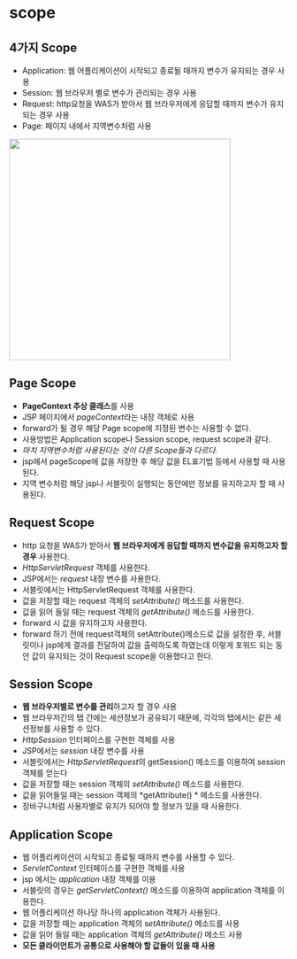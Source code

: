 scope
=====

4가지 Scope
----
* Application: 웹 어플리케이션이 시작되고 종료될 때까지 변수가 유지되는 경우 사용
* Session: 웹 브라우저 별로 변수가 관리되는 경우 사용
* Request: http요청을 WAS가 받아서 웹 브라우저에게 응답할 때까지 변수가 유지되는 경우 사용
* Page: 페이지 내에서 지역변수처럼 사용

<img width=400 height=400 src="https://cphinf.pstatic.net/mooc/20180129_297/1517205425406SvaC6_JPEG/2_5_1_scope_.jpg">

Page Scope
------
* **PageContext 추상 클래스**를 사용
* JSP 페이지에서 *pageContext*라는 내장 객체로 사용
* forward가 될 경우 해당 Page scope에 지정된 변수는 사용할 수 없다.
* 사용방법은 Application scope나 Session scope, request scope과 같다.
* *마치 지역변수처럼 사용된다는 것이 다른 Scope들과 다르다.*
* jsp에서 pageScope에 값을 저장한 후 해당 값을 EL표기법 등에서 사용할 때 사용된다.
* 지역 변수처럼 해당 jsp나 서블릿이 실행되는 동안에만 정보를 유지하고자 할 때 사용된다.


Request Scope
-----
* http 요청을 WAS가 받아서 **웹 브라우저에게 응답할 때까지 변수값을 유지하고자 할 경우** 사용한다.
* *HttpServletRequest* 객체를 사용한다.
* JSP에서는 *request* 내장 변수를 사용한다.
* 서블릿에서는 HttpServletRequest 객체를 사용한다.
* 값을 저장할 때는 request 객체의 *setAttribute()* 메소드를 사용한다.
* 값을 읽어 들일 때는 request 객체의 *getAttribute()* 메소드를 사용한다.
* forward 시 값을 유지하고자 사용한다.
* forward 하기 전에 request객체의 setAttribute()메소드로 값을 설정한 후, 서블릿이나 jsp에게 결과를 전달하여 값을 출력하도록 하였는데 이렇게 포워드 되는 동안 값이 유지되는 것이 Request scope을 이용했다고 한다.


Session Scope
------
* **웹 브라우저별로 변수를 관리**하고자 할 경우 사용
* 웹 브라우저간의 탭 간에는 세션정보가 공유되기 때문에, 각각의 탭에서는 같은 세션정보를 사용할 수 있다.
* *HttpSession* 인터페이스를 구현한 객체를 사용
* JSP에서는 *session* 내장 변수를 사용
* 서블릿에서는 *HttpServletRequest*의 getSession() 메소드를 이용하여 session 객체를 얻는다
* 값을 저장할 때는 session 객체의 *setAttribute()* 메소드를 사용한다.
* 값을 읽어들일 때는 session 객체의 *getAttribute() * 메소드를 사용한다.
* 장바구니처럼 사용자별로 유지가 되어야 할 정보가 있을 때 사용한다.


Application Scope
----
* 웹 어플리케이션이 시작되고 종료될 때까지 변수를 사용할 수 있다.
* *ServletContext* 인터페이스를 구현한 객체를 사용
* jsp 에서는 *application* 내장 객체를 이용
* 서블릿의 경우는 *getServletContext()* 메소드를 이용하여 application 객체를 이용한다.
* 웹 어플리케이션 하나당 하나의 application 객체가 사용된다.
* 값을 저장할 때는 application 객체의 s*etAttribute()* 메소드를 사용
* 값을 읽어 들일 때는 application 객체의 *getAttribute()* 메소드 사용
* **모든 클라이언트가 공통으로 사용해야 할 값들이 있을 때 사용**